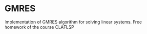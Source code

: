 # GMRES
 Implementation of GMRES algorithm for solving linear systems. Free homework of the course CLAFLSP
